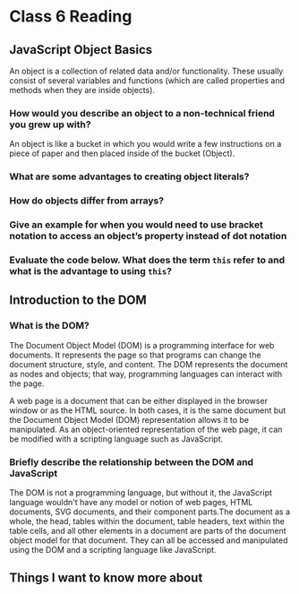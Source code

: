 # Class 6 Reading

## JavaScript Object Basics

An object is a collection of related data and/or functionality. These usually consist of several variables and functions (which are called properties and methods when they are inside objects).

### How would you describe an object to a non-technical friend you grew up with?

An object is like a bucket in which you would write a few instructions on a piece of paper and then placed inside of the bucket (Object).

### What are some advantages to creating object literals?

### How do objects differ from arrays?

<!-- Object is like a shell to house different variables, and a array is a list of different things. expand on -->

### Give an example for when you would need to use bracket notation to access an object’s property instead of dot notation

### Evaluate the code below. What does the term `this` refer to and what is the advantage to using `this`?

## Introduction to the DOM

### What is the DOM?

The Document Object Model (DOM) is a programming interface for web documents. It represents the page so that programs can change the document structure, style, and content. The DOM represents the document as nodes and objects; that way, programming languages can interact with the page.

A web page is a document that can be either displayed in the browser window or as the HTML source. In both cases, it is the same document but the Document Object Model (DOM) representation allows it to be manipulated. As an object-oriented representation of the web page, it can be modified with a scripting language such as JavaScript.

### Briefly describe the relationship between the DOM and JavaScript

The DOM is not a programming language, but without it, the JavaScript language wouldn't have any model or notion of web pages, HTML documents, SVG documents, and their component parts.The document as a whole, the head, tables within the document, table headers, text within the table cells, and all other elements in a document are parts of the document object model for that document. They can all be accessed and manipulated using the DOM and a scripting language like JavaScript.

## Things I want to know more about

